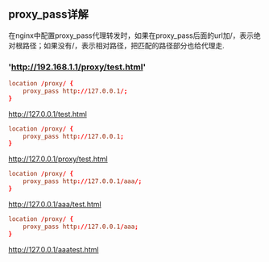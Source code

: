 ## proxy_pass详解
在nginx中配置proxy_pass代理转发时，如果在proxy_pass后面的url加/，表示绝对根路径；如果没有/，表示相对路径，把匹配的路径部分也给代理走.

### 'http://192.168.1.1/proxy/test.html'
```conf
location /proxy/ {
    proxy_pass http://127.0.0.1/;
}
```
http://127.0.0.1/test.html
```conf
location /proxy/ {
    proxy_pass http://127.0.0.1;
}
```
http://127.0.0.1/proxy/test.html
```conf
location /proxy/ {
    proxy_pass http://127.0.0.1/aaa/;
}
```
http://127.0.0.1/aaa/test.html
```conf
location /proxy/ {
    proxy_pass http://127.0.0.1/aaa;
}
```
http://127.0.0.1/aaatest.html
